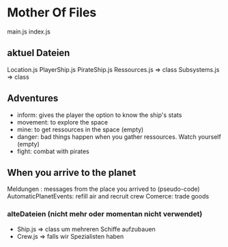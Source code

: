 # Mother Of Files

main.js
index.js

## aktuel Dateien

Location.js
PlayerShip.js
PirateShip.js
Ressources.js => class
Subsystems.js => class

## Adventures

* inform: gives the player the option to know the ship's stats
* movement: to explore the space
* mine: to get ressources in the space (empty)
* danger: bad things happen when you gather  ressources. Watch yourself (empty)
* fight: combat with pirates

## When you arrive to the planet

Meldungen : messages from the place you arrived to (pseudo-code)
AutomaticPlanetEvents: refill air and recruit crew
Comerce: trade goods



### alteDateien (nicht mehr oder momentan nicht verwendet)

* Ship.js => class um mehreren Schiffe aufzubauen
* Crew.js => falls wir Spezialisten haben